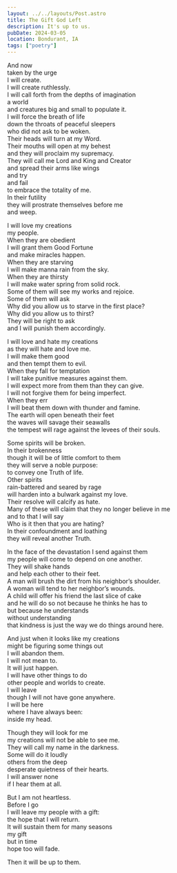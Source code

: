 ```yaml
---
layout: ../../layouts/Post.astro
title: The Gift God Left
description: It's up to us.
pubDate: 2024-03-05
location: Bondurant, IA
tags: ["poetry"]
---
```


And now  
taken by the urge  
I will create.  
I will create ruthlessly.  
I will call forth from the depths of imagination  
a world  
and creatures big and small to populate it.  
I will force the breath of life  
down the throats of peaceful sleepers  
who did not ask to be woken.  
Their heads will turn at my Word.  
Their mouths will open at my behest  
and they will proclaim my supremacy.  
They will call me Lord and King and Creator  
and spread their arms like wings  
and try  
and fail  
to embrace the totality of me.  
In their futility  
they will prostrate themselves before me  
and weep.  

I will love my creations  
my people.  
When they are obedient  
I will grant them Good Fortune  
and make miracles happen.  
When they are starving  
I will make manna rain from the sky.  
When they are thirsty  
I will make water spring from solid rock.  
Some of them will see my works and rejoice.  
Some of them will ask  
Why did you allow us to starve in the first place?  
Why did you allow us to thirst?  
They will be right to ask  
and I will punish them accordingly.  

I will love and hate my creations  
as they will hate and love me.  
I will make them good  
and then tempt them to evil.  
When they fall for temptation  
I will take punitive measures against them.  
I will expect more from them than they can give.  
I will not forgive them for being imperfect.  
When they err  
I will beat them down with thunder and famine.  
The earth will open beneath their feet  
the waves will savage their seawalls  
the tempest will rage against the levees of their souls.  

Some spirits will be broken.  
In their brokenness  
though it will be of little comfort to them  
they will serve a noble purpose:  
to convey one Truth of life.  
Other spirits  
rain-battered and seared by rage  
will harden into a bulwark against my love.  
Their resolve will calcify as hate.  
Many of these will claim that they no longer believe in me  
and to that I will say  
Who is it then that you are hating?  
In their confoundment and loathing  
they will reveal another Truth.  

In the face of the devastation I send against them  
my people will come to depend on one another.  
They will shake hands  
and help each other to their feet.  
A man will brush the dirt from his neighbor’s shoulder.  
A woman will tend to her neighbor’s wounds.  
A child will offer his friend the last slice of cake  
and he will do so not because he thinks he has to  
but because he understands  
without understanding  
that kindness is just the way we do things around here.  

And just when it looks like my creations  
might be figuring some things out  
I will abandon them.  
I will not mean to.  
It will just happen.  
I will have other things to do  
other people and worlds to create.  
I will leave  
though I will not have gone anywhere.  
I will be here  
where I have always been:  
inside my head.  

Though they will look for me  
my creations will not be able to see me.  
They will call my name in the darkness.  
Some will do it loudly  
others from the deep  
desperate quietness of their hearts.  
I will answer none  
if I hear them at all.  

But I am not heartless.  
Before I go  
I will leave my people with a gift:  
the hope that I will return.  
It will sustain them for many seasons  
my gift  
but in time  
hope too will fade.  

Then it will be up to them.  
